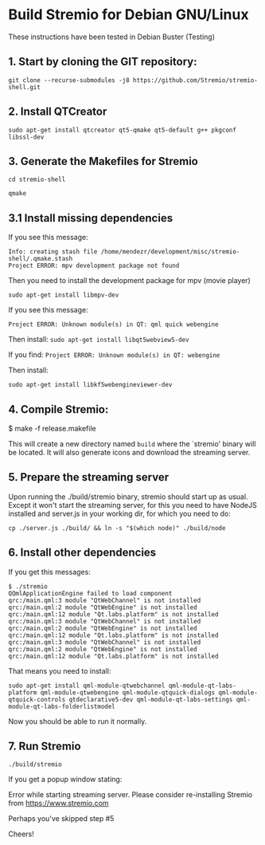 # Build Stremio for Debian GNU/Linux

These instructions have been tested in Debian Buster (Testing)

## 1. Start by cloning the GIT repository:

``git clone --recurse-submodules -j8 https://github.com/Stremio/stremio-shell.git``

## 2. Install QTCreator

``sudo apt-get install qtcreator qt5-qmake qt5-default g++ pkgconf libssl-dev``

## 3. Generate the Makefiles for Stremio

``cd stremio-shell``

``qmake``

## 3.1 Install missing dependencies

If you see this message:

```
Info: creating stash file /home/mendezr/development/misc/stremio-shell/.qmake.stash
Project ERROR: mpv development package not found
```

Then you need to install the development package for mpv (movie player)

``sudo apt-get install libmpv-dev``

If you see this message:

```
Project ERROR: Unknown module(s) in QT: qml quick webengine
```

Then install:
``sudo apt-get install libqt5webview5-dev``

If you find:
```Project ERROR: Unknown module(s) in QT: webengine```

Then install:

``sudo apt-get install libkf5webengineviewer-dev``

## 4. Compile Stremio:

$ make -f release.makefile

This will create a new directory named `build` where the `stremio' binary will be located. It will also generate icons and download the streaming server.


## 5. Prepare the streaming server

Upon running the ./build/stremio binary, stremio should start up as usual. Except it won't start the streaming server, for this you need to have NodeJS installed and server.js in your working dir, for which you need to do:

``cp ./server.js ./build/ && ln -s "$(which node)" ./build/node``


## 6. Install other dependencies

If you get this messages:

```
$ ./stremio
QQmlApplicationEngine failed to load component
qrc:/main.qml:3 module "QtWebChannel" is not installed
qrc:/main.qml:2 module "QtWebEngine" is not installed
qrc:/main.qml:12 module "Qt.labs.platform" is not installed
qrc:/main.qml:3 module "QtWebChannel" is not installed
qrc:/main.qml:2 module "QtWebEngine" is not installed
qrc:/main.qml:12 module "Qt.labs.platform" is not installed
qrc:/main.qml:3 module "QtWebChannel" is not installed
qrc:/main.qml:2 module "QtWebEngine" is not installed
qrc:/main.qml:12 module "Qt.labs.platform" is not installed
```

That means you need to install:

``sudo apt-get install qml-module-qtwebchannel qml-module-qt-labs-platform qml-module-qtwebengine qml-module-qtquick-dialogs qml-module-qtquick-controls qtdeclarative5-dev qml-module-qt-labs-settings qml-module-qt-labs-folderlistmodel``

Now you should be able to run it normally.

## 7. Run Stremio

``./build/stremio``

If you get a popup window stating:

Error while starting streaming server. Please consider re-installing Stremio from https://www.stremio.com

Perhaps you've skipped step #5

Cheers!
